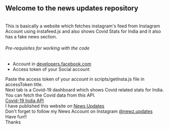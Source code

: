 <h2>Welcome to the news updates repository</h2><br>
This is basically a website which fetches instagram's feed from Instagram Account using instafeed.js and also shows Covid Stats for India and it also has a fake news section.<br>
<h6>Pre-requisites for working with the code</h6>
<ul>
<li>Account in <a href="http://developers.facebook.com/" target="_blank">developers.facebook.com</a></li>
<li>Access token of your Social account</li>
</ul>
Paste the access token of your account in scripts/getInsta.js file in accessToken title.<br>
Next tab is a Covid-19 dashboard which shows Covid related stats for India.<br>
You can fetch the Covid data from this API.<br>
<a href="https://api.covid19india.org/data.json" target="_blank">Covid-19 India API</a><br>
I have published this website on <a href="https://news-updates.netlify.app" target="_blank">News Updates</a><br>
Don't forget to follow my News Account on Instagram <a href="https://www.instagram.com/newz.updates/" target="_blank">@newz.updates</a><br>
Have fun!!<br>
Thanks
